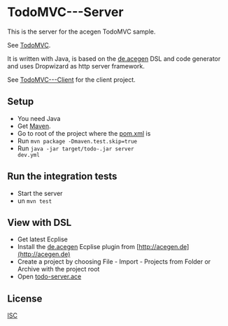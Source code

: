 # TodoMVC---Server

This is the server for the acegen TodoMVC sample.

See [TodoMVC](https://todo.acegen.de/#).

It is written with Java, is based on the [de.acegen](https://github.com/annettedorothea/de.acegen) 
DSL and code generator and uses Dropwizard as http server framework.

See [TodoMVC---Client](https://github.com/annettedorothea/TodoMVC---Client) for the client project.

## Setup

- You need Java
- Get [Maven](https://maven.apache.org/install.html).
- Go to root of the project where the [pom.xml](./pom.xml) is
- Run <code>mvn package -Dmaven.test.skip=true</code>
- Run <code>java -jar target/todo-<current version>.jar server dev.yml</code>

## Run the integration tests

- Start the server
- un <code>mvn test</code>

## View with DSL

- Get latest Ecplise
- Install the [de.acegen](https://github.com/annettedorothea/de.acegen) Ecplise plugin from [http://acegen.de](http://acegen.de)
- Create a project by choosing File - Import - Projects from Folder or Archive with the project root
- Open [todo-server.ace](./todo-server.ace)


## License
[ISC](License.txt)
